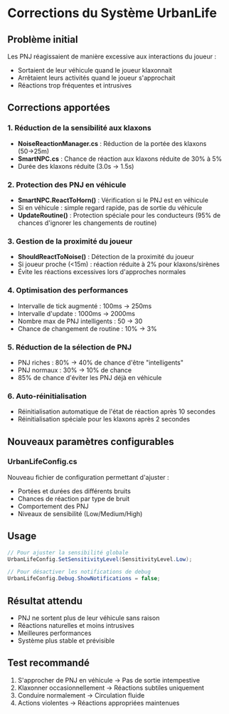 # Corrections du Système UrbanLife

## Problème initial
Les PNJ réagissaient de manière excessive aux interactions du joueur :
- Sortaient de leur véhicule quand le joueur klaxonnait
- Arrêtaient leurs activités quand le joueur s'approchait
- Réactions trop fréquentes et intrusives

## Corrections apportées

### 1. Réduction de la sensibilité aux klaxons
- **NoiseReactionManager.cs** : Réduction de la portée des klaxons (50→25m)
- **SmartNPC.cs** : Chance de réaction aux klaxons réduite de 30% à 5%
- Durée des klaxons réduite (3.0s → 1.5s)

### 2. Protection des PNJ en véhicule
- **SmartNPC.ReactToHorn()** : Vérification si le PNJ est en véhicule
- Si en véhicule : simple regard rapide, pas de sortie du véhicule
- **UpdateRoutine()** : Protection spéciale pour les conducteurs (95% de chances d'ignorer les changements de routine)

### 3. Gestion de la proximité du joueur
- **ShouldReactToNoise()** : Détection de la proximité du joueur
- Si joueur proche (<15m) : réaction réduite à 2% pour klaxons/sirènes
- Évite les réactions excessives lors d'approches normales

### 4. Optimisation des performances
- Intervalle de tick augmenté : 100ms → 250ms
- Intervalle d'update : 1000ms → 2000ms
- Nombre max de PNJ intelligents : 50 → 30
- Chance de changement de routine : 10% → 3%

### 5. Réduction de la sélection de PNJ
- PNJ riches : 80% → 40% de chance d'être "intelligents"
- PNJ normaux : 30% → 10% de chance
- 85% de chance d'éviter les PNJ déjà en véhicule

### 6. Auto-réinitialisation
- Réinitialisation automatique de l'état de réaction après 10 secondes
- Réinitialisation spéciale pour les klaxons après 2 secondes

## Nouveaux paramètres configurables

### UrbanLifeConfig.cs
Nouveau fichier de configuration permettant d'ajuster :
- Portées et durées des différents bruits
- Chances de réaction par type de bruit
- Comportement des PNJ
- Niveaux de sensibilité (Low/Medium/High)

## Usage

```csharp
// Pour ajuster la sensibilité globale
UrbanLifeConfig.SetSensitivityLevel(SensitivityLevel.Low);

// Pour désactiver les notifications de debug
UrbanLifeConfig.Debug.ShowNotifications = false;
```

## Résultat attendu
- PNJ ne sortent plus de leur véhicule sans raison
- Réactions naturelles et moins intrusives
- Meilleures performances
- Système plus stable et prévisible

## Test recommandé
1. S'approcher de PNJ en véhicule → Pas de sortie intempestive
2. Klaxonner occasionnellement → Réactions subtiles uniquement
3. Conduire normalement → Circulation fluide
4. Actions violentes → Réactions appropriées maintenues 